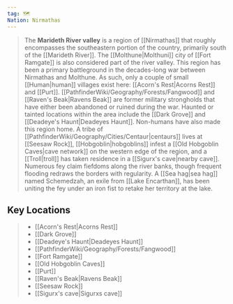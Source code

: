 ```yaml
---
tag: 🗺️
Nation: Nirmathas
---
```

> The **Marideth River valley** is a region of [[Nirmathas]] that roughly encompasses the southeastern portion of the country, primarily south of the [[Marideth River]]. The [[Molthune|Molthuni]] city of [[Fort Ramgate]] is also considered part of the river valley.
> This region has been a primary battleground in the decades-long war between Nirmathas and Molthune. As such, only a couple of small [[Human|human]] villages exist here: [[Acorn's Rest|Acorns Rest]] and [[Purt]]. [[PathfinderWiki/Geography/Forests/Fangwood]] and [[Raven's Beak|Ravens Beak]] are former military strongholds that have either been abandoned or ruined during the war. Haunted or tainted locations within the area include the [[Dark Grove]] and [[Deadeye's Haunt|Deadeyes Haunt]].
> Non-humans have also made this region home. A tribe of [[PathfinderWiki/Geography/Cities/Centaur|centaurs]] lives at [[Seesaw Rock]], [[Hobgoblin|hobgoblins]] infest a [[Old Hobgoblin Caves|cave network]] on the western edge of the region, and a [[Troll|troll]] has taken residence in a [[Sigurx's cave|nearby cave]]. Numerous fey claim fiefdoms along the river banks, though frequent flooding redraws the borders with regularity.  A [[Sea hag|sea hag]] named Schemedzah, an exile from [[Lake Encarthan]], has been uniting the fey under an iron fist to retake her territory at the lake.


## Key Locations

> - [[Acorn's Rest|Acorns Rest]]
> - [[Dark Grove]]
> - [[Deadeye's Haunt|Deadeyes Haunt]]
> - [[PathfinderWiki/Geography/Forests/Fangwood]]
> - [[Fort Ramgate]]
> - [[Old Hobgoblin Caves]]
> - [[Purt]]
> - [[Raven's Beak|Ravens Beak]]
> - [[Seesaw Rock]]
> - [[Sigurx's cave|Sigurxs cave]]







